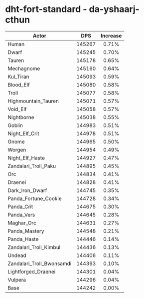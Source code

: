 # dht-fort-standard - da-yshaarj-cthun
| Actor | DPS | Increase |
|---|:---:|:---:|
|Human|145267|0.71%|
|Dwarf|145245|0.70%|
|Tauren|145178|0.65%|
|Mechagnome|145160|0.64%|
|Kul_Tiran|145093|0.59%|
|Blood_Elf|145080|0.58%|
|Troll|145077|0.58%|
|Highmountain_Tauren|145071|0.57%|
|Void_Elf|145058|0.57%|
|Nightborne|145038|0.55%|
|Goblin|144983|0.51%|
|Night_Elf_Crit|144978|0.51%|
|Gnome|144965|0.50%|
|Worgen|144954|0.49%|
|Night_Elf_Haste|144927|0.47%|
|Zandalari_Troll_Paku|144895|0.45%|
|Orc|144834|0.41%|
|Draenei|144828|0.41%|
|Dark_Iron_Dwarf|144745|0.35%|
|Panda_Fortune_Cookie|144728|0.34%|
|Panda_Crit|144675|0.30%|
|Panda_Vers|144645|0.28%|
|Maghar_Orc|144631|0.27%|
|Panda_Mastery|144548|0.21%|
|Panda_Haste|144446|0.14%|
|Zandalari_Troll_Kimbul|144436|0.13%|
|Undead|144406|0.11%|
|Zandalari_Troll_Bwonsamdi|144393|0.10%|
|Lightforged_Draenei|144301|0.04%|
|Vulpera|144296|0.04%|
|Base|144242|0.00%|
